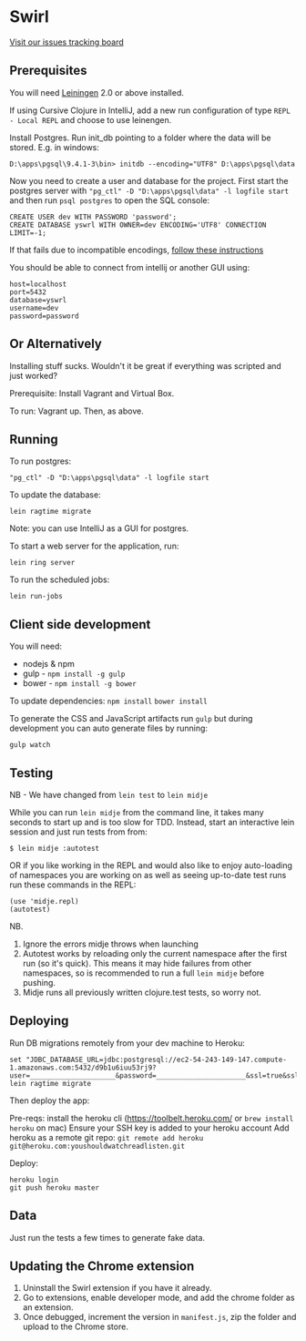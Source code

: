 # Swirl

[Visit our issues tracking board](https://trello.com/b/ldcGeq9Q/swirl) 

## Prerequisites

You will need [Leiningen](https://github.com/technomancy/leiningen) 2.0 or above installed.

If using Cursive Clojure in IntelliJ, add a new run configuration of type `REPL - Local REPL` and choose to use leinengen.

Install Postgres. Run init_db pointing to a folder where the data will be stored. E.g. in windows:

    D:\apps\pgsql\9.4.1-3\bin> initdb --encoding="UTF8" D:\apps\pgsql\data

Now you need to create a user and database for the project. 
First start the postgres server with `"pg_ctl" -D "D:\apps\pgsql\data" -l logfile start`
and then run `psql postgres` to open the SQL console: 

    CREATE USER dev WITH PASSWORD 'password';
    CREATE DATABASE yswrl WITH OWNER=dev ENCODING='UTF8' CONNECTION LIMIT=-1;

If that fails due to incompatible encodings, [follow these instructions](http://stackoverflow.com/a/26915078/131578)

You should be able to connect from intellij or another GUI using:

    host=localhost
    port=5432
    database=yswrl
    username=dev
    password=password
    
## Or Alternatively

Installing stuff sucks. Wouldn't it be great if everything was scripted and just worked?

Prerequisite: Install Vagrant and Virtual Box.

To run: Vagrant up. Then, as above.

## Running

To run postgres:

    "pg_ctl" -D "D:\apps\pgsql\data" -l logfile start

To update the database:

    lein ragtime migrate

Note: you can use IntelliJ as a GUI for postgres.

To start a web server for the application, run:

    lein ring server

To run the scheduled jobs:

    lein run-jobs

## Client side development

You will need:
* nodejs & npm
* gulp - `npm install -g gulp`
* bower - `npm install -g bower`

To update dependencies:
`npm install`
`bower install`

To generate the CSS and JavaScript artifacts run `gulp` but during development you can auto generate files by running:

`gulp watch`

## Testing

NB - We have changed from `lein test` to `lein midje`

While you can run `lein midje` from the command line, it takes many seconds to
start up and is too slow for TDD. Instead, start an interactive lein session
and just run tests from from:

    $ lein midje :autotest
    
OR if you like working in the REPL and would also like to enjoy auto-loading of namespaces you are working on as well as seeing up-to-date test runs run these commands in the REPL:

    (use 'midje.repl)
    (autotest)

NB.
1. Ignore the errors midje throws when launching
2. Autotest works by reloading only the current namespace after the first run (so it's quick). This means it may hide failures from other namespaces, so is recommended to run a full `lein midje` before pushing.
3. Midje runs all previously written clojure.test tests, so worry not.

## Deploying

Run DB migrations remotely from your dev machine to Heroku:

    set "JDBC_DATABASE_URL=jdbc:postgresql://ec2-54-243-149-147.compute-1.amazonaws.com:5432/d9b1u6iuu53rj9?user=_____________________&password=______________________&ssl=true&sslfactory=org.postgresql.ssl.NonValidatingFactory"
    lein ragtime migrate

Then deploy the app:

Pre-reqs:
    install the heroku cli (https://toolbelt.heroku.com/ or `brew install heroku` on mac)
    Ensure your SSH key is added to your heroku account
    Add heroku as a remote git repo: `git remote add heroku git@heroku.com:youshouldwatchreadlisten.git`
    
Deploy:

    heroku login
    git push heroku master
    
## Data

Just run the tests a few times to generate fake data.

## Updating the Chrome extension

1. Uninstall the Swirl extension if you have it already.
2. Go to extensions, enable developer mode, and add the chrome folder as an extension.
3. Once debugged, increment the version in `manifest.js`, zip the folder and upload to the Chrome store.


